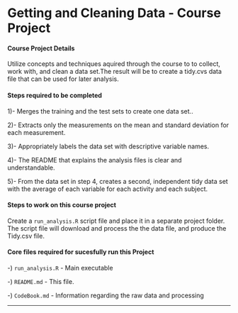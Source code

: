 # Getting and Cleaning Data - Course Project

#### Course Project Details

Utilize concepts and techniques aquired through the course to to collect, work with, and clean a data set.The result will be to create a tidy.cvs data file that can be used for later analysis.

#### Steps required to be completed

1)- Merges the training and the test sets to create one data set..

2)- Extracts only the measurements on the mean and standard deviation for each measurement.

3)- Appropriately labels the data set with descriptive variable names.

4)- The README that explains the analysis files is clear and understandable.

5)- From the data set in step 4, creates a second, independent tidy data set with the average of each     variable for each activity and each subject.


#### Steps to work on this course project

Create a ```run_analysis.R``` script file and place it in a separate project folder.
The script file will download and process the the data file, and produce the Tidy.csv file.

#### Core files required for sucesfully run this Project

-) ```run_analysis.R``` - Main executable

-) ```README.md``` - This file.

-) ```CodeBook.md``` - Information regarding the raw data and processing

---------------------------------------------------